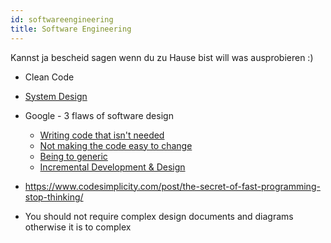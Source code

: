 ```yaml
---
id: softwareengineering
title: Software Engineering
---
```



Kannst ja bescheid sagen wenn du zu Hause bist will was ausprobieren :) 

* Clean Code 
* [System Design](https://github.com/donnemartin/system-design-primer/blob/master/README.md)
* Google - 3 flaws of software design
  * [Writing code that isn't needed](https://www.youtube.com/watch?v=JOAq3YN45YE)
  * [Not making the code easy to change](https://www.youtube.com/watch?v=eCg_VoFW46s)
  * [Being to generic](https://www.youtube.com/watch?v=0wxyOng0-14)
  * [Incremental Development & Design](https://www.youtube.com/watch?v=fjpkPe6-580)
* https://www.codesimplicity.com/post/the-secret-of-fast-programming-stop-thinking/

* You should not require complex design documents and diagrams otherwise it is to complex

